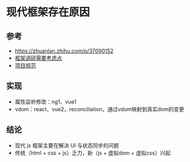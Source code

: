 # 现代框架存在原因

## 参考
 - https://zhuanlan.zhihu.com/p/37090152
 - [框架调研需要考虑点](https://segmentfault.com/a/1190000016504733)
 - [项目规范](https://github.com/elsewhencode/project-guidelines/blob/master/README-zh.md)

## 实现
- 属性监听修改：ng1、vue1
- vdom：react、vue2，reconciliation，通过vdom映射到真实dom的变更

## 结论
- 现代 js 框架主要在解决 UI 与状态同步的问题
- 传统（html + css + js）乏力，新（js + 虚拟dom + 虚拟css）兴起